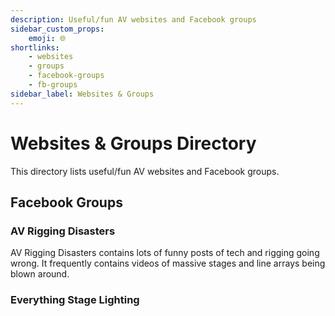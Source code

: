 ```yaml
---
description: Useful/fun AV websites and Facebook groups
sidebar_custom_props:
    emoji: 🌐
shortlinks:
    - websites
    - groups
    - facebook-groups
    - fb-groups
sidebar_label: Websites & Groups
---
```

# Websites & Groups Directory

This directory lists useful/fun AV websites and Facebook groups.


## Facebook Groups

### AV Rigging Disasters

AV Rigging Disasters contains lots of funny posts of tech and rigging
going wrong. It frequently contains videos of massive stages and line
arrays being blown around.

### Everything Stage Lighting